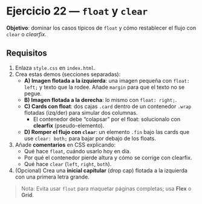 # Ejercicio 22 — `float` y `clear`

**Objetivo**: dominar los casos típicos de `float` y cómo restablecer el flujo con `clear` o _clearfix_.

## Requisitos

1. Enlaza `style.css` en `index.html`.
2. Crea estas demos (secciones separadas):
   - **A) Imagen flotada a la izquierda**: una imagen pequeña con `float: left;` y texto que la rodee. Añade `margin` para que el texto no se pegue.
   - **B) Imagen flotada a la derecha**: lo mismo con `float: right;`.
   - **C) Cards con float**: dos cajas `.card` dentro de un contenedor `.wrap` flotadas (izq/der) para simular dos columnas.
     - El contenedor debe “colapsar” por el float: solucionalo con **clearfix** (pseudo-elemento).
   - **D) Romper el flujo con `clear`**: un elemento `.fin` bajo las cards que use `clear: both;` para bajar por debajo de los floats.
3. Añade **comentarios** en CSS explicando:
   - Qué hace `float`, cuándo usarlo hoy en día.
   - Por qué el contenedor pierde altura y cómo se corrige con clearfix.
   - Qué hace `clear` (`left`, `right`, `both`).
4. (Opcional) Crea una **inicial capitular** (drop cap) flotada a la izquierda con una primera letra grande.

> Nota: Evita usar `float` para maquetar páginas completas; usa **Flex** o **Grid**.
